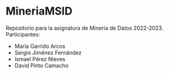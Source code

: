 # MineriaMSID
Repositorio para la asignatura de Minería de Datos 2022-2023.
Participantes:
- María Garrido Arcos
- Sergio Jiménez Fernández
- Ismael Pérez Nieves
- David Pinto Camacho
